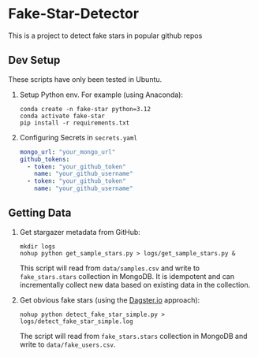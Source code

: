 # Fake-Star-Detector

This is a project to detect fake stars in popular github repos

## Dev Setup

These scripts have only been tested in Ubuntu.

1. Setup Python env. For example (using Anaconda):

    ```shell
    conda create -n fake-star python=3.12
    conda activate fake-star
    pip install -r requirements.txt
    ```

2. Configuring Secrets in `secrets.yaml`

    ```yaml
    mongo_url: "your_mongo_url"
    github_tokens:
      - token: "your_github_token"
        name: "your_github_username"
      - token: "your_github_token"
        name: "your_github_username"
    ```

## Getting Data

1. Get stargazer metadata from GitHub:

    ```shell
    mkdir logs
    nohup python get_sample_stars.py > logs/get_sample_stars.py &
    ```

    This script will read from `data/samples.csv` and write to `fake_stars.stars` collection in MongoDB. It is idempotent and can incrementally collect new data based on existing data in the collection.

2. Get obvious fake stars (using the [Dagster.io](https://dagster.io/blog/fake-stars) approach):

    ```shell
    nohup python detect_fake_star_simple.py > logs/detect_fake_star_simple.log
    ```

    The script will read from `fake_stars.stars` collection in MongoDB and write to `data/fake_users.csv`.
